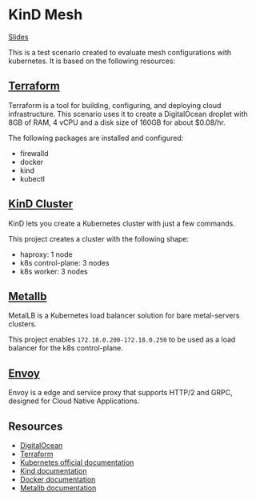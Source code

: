 # KinD Mesh
[Slides](https://adawolfs.github.io/kind-mesh/#/0/0/0)

This is a test scenario created to evaluate mesh configurations with kubernetes. It is based on the following resources:

## [Terraform](./terraform/README.md)

Terraform is a tool for building, configuring, and deploying cloud infrastructure. This scenario uses it to create a DigitalOcean droplet with 8GB of RAM, 4 vCPU and a disk size of 160GB for about $0.08/hr.

The following packages are installed and configured:
* firewalld
* docker
* kind
* kubectl

## [KinD Cluster](./kind/README.md)
KinD lets you create a Kubernetes cluster with just a few commands. 

This project creates a cluster with the following shape:

* haproxy: 1 node
* k8s control-plane: 3 nodes
* k8s worker: 3 nodes

## [Metallb](./metallb/README.md)

MetalLB is a Kubernetes load balancer solution for bare metal-servers clusters.

This project enables `172.18.0.200-172.18.0.250` to be used as a load balancer for the k8s control-plane.

## [Envoy](./envoy/README.md)

Envoy is a edge and service proxy that supports HTTP/2 and GRPC, designed for Cloud Native Applications.


## Resources

* [DigitalOcean](https://www.digitalocean.com/)
* [Terraform](https://www.terraform.io/)
* [Kubernetes official documentation](https://kubernetes.io/docs/concepts/cluster-administration/addons/)
* [Kind documentation](https://kind.sigs.k8s.io/docs/user/quickstart/)
* [Docker documentation](https://docs.docker.com/engine/installation/linux/docker-ce/)
* [Metallb documentation](https://metallb.github.io/metallb/)

